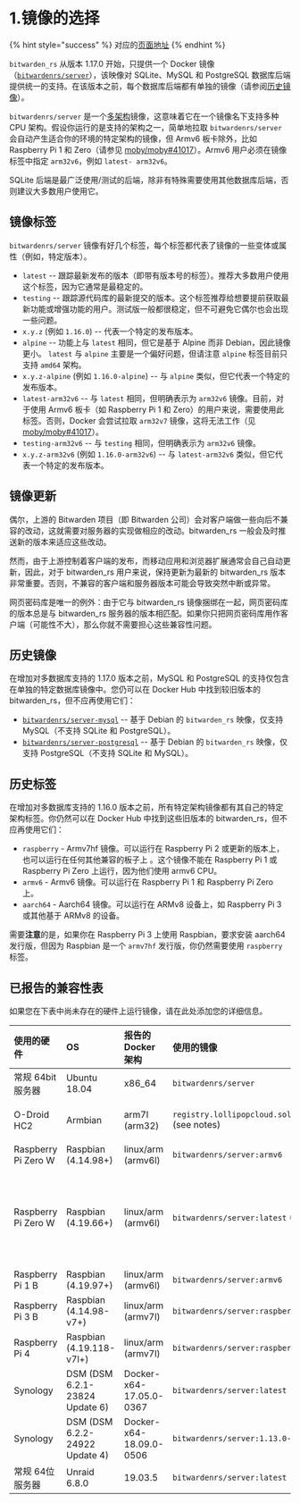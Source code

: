 # 1.镜像的选择

{% hint style="success" %}
对应的[页面地址](https://github.com/dani-garcia/bitwarden_rs/wiki/Which-container-image-to-use)
{% endhint %}

`bitwarden_rs` 从版本 1.17.0 开始，只提供一个 Docker 镜像（[`bitwardenrs/server`](https://hub.docker.com/r/bitwardenrs/server)），该映像对 SQLite、MySQL 和 PostgreSQL 数据库后端提供统一的支持。在该版本之前，每个数据库后端都有单独的镜像（请参阅[历史镜像](https://github.com/dani-garcia/bitwarden_rs/wiki/Which-container-image-to-use#historical-images)）。

`bitwardenrs/server` 是一个[多架构](https://www.docker.com/blog/multi-arch-all-the-things/)镜像，这意味着它在一个镜像名下支持多种 CPU 架构。假设你运行的是支持的架构之一，简单地拉取 `bitwardenrs/server` 会自动产生适合你的环境的特定架构的镜像，但 Armv6 板卡除外，比如 Raspberry Pi 1 和 Zero（请参见 [moby/moby\#41017](https://github.com/moby/moby/issues/41017)）。Armv6 用户必须在镜像标签中指定 `arm32v6`，例如 `latest- arm32v6`。

SQLite 后端是最广泛使用/测试的后端，除非有特殊需要使用其他数据库后端，否则建议大多数用户使用它。

## 镜像标签 <a id="image-tags"></a>

 `bitwardenrs/server` 镜像有好几个标签，每个标签都代表了镜像的一些变体或属性（例如，特定版本）。

* `latest` --  跟踪最新发布的版本（即带有版本号的标签）。推荐大多数用户使用这个标签，因为它通常是最稳定的。
* `testing` -- 跟踪源代码库的最新提交的版本。这个标签推荐给想要提前获取最新功能或增强功能的用户。测试版一般都很稳定，但不可避免它偶尔也会出现一些问题。
* `x.y.z` \(例如 `1.16.0`\) -- 代表一个特定的发布版本。
* `alpine` -- 功能上与 `latest` 相同，但它是基于 Alpine 而非 Debian，因此镜像更小。 `latest` 与 `alpine` 主要是一个偏好问题，但请注意 `alpine` 标签目前只支持 `amd64` 架构。
* `x.y.z-alpine` \(例如 `1.16.0-alpine`\) -- 与 `alpine` 类似，但它代表一个特定的发布版本。
* `latest-arm32v6` -- 与 `latest` 相同，但明确表示为 `arm32v6` 镜像。目前，对于使用 Armv6 板卡（如 Raspberry Pi 1 和 Zero）的用户来说，需要使用此标签。否则，Docker 会尝试拉取 `arm32v7` 镜像，这将无法工作（见 [moby/moby\#41017](https://github.com/moby/moby/issues/41017)）。
* `testing-arm32v6` -- 与 `testing` 相同，但明确表示为 `arm32v6` 镜像。
* `x.y.z-arm32v6` \(例如 `1.16.0-arm32v6`\) -- 与 `latest-arm32v6` 类似，但它代表一个特定的发布版本。

## 镜像更新 <a id="image-updates"></a>

偶尔，上游的 Bitwarden 项目（即 Bitwarden 公司）会对客户端做一些向后不兼容的改动，这就需要对服务器的实现做相应的改动。bitwarden\_rs 一般会及时推送新的版本来适应这些改动。

然而，由于上游控制着客户端的发布，而移动应用和浏览器扩展通常会自己自动更新，因此，对于 bitwarden\_rs 用户来说，保持更新为最新的 bitwarden\_rs 版本非常重要。否则，不兼容的客户端和服务器版本可能会导致突然中断或异常。

网页密码库是唯一的例外：由于它与 bitwarden\_rs 镜像捆绑在一起，网页密码库的版本总是与 bitwarden\_rs 服务器的版本相匹配。如果你只把网页密码库用作客户端（可能性不大），那么你就不需要担心这些兼容性问题。

## 历史镜像 <a id="image-updates"></a>

在增加对多数据库支持的 1.17.0 版本之前，MySQL 和 PostgreSQL 的支持仅包含在单独的特定数据库镜像中。您仍可以在 Docker Hub 中找到较旧版本的bitwarden\_rs，但不应再使用它们：

* [`bitwardenrs/server-mysql`](https://hub.docker.com/r/bitwardenrs/server-mysql) -- 基于 Debian 的 `bitwarden_rs` 映像，仅支持 MySQL（不支持 SQLite 和 PostgreSQL）。
* [`bitwardenrs/server-postgresql`](https://hub.docker.com/r/bitwardenrs/server-postgresql) -- 基于 Debian 的 `bitwarden_rs` 映像，仅支持 PostgreSQL（不支持 SQLite 和 MySQL）。

## 历史标签 <a id="historical-tags"></a>

在增加对多数据库支持的 1.16.0 版本之前，所有特定架构镜像都有其自己的特定架构标签。你仍然可以在 Docker Hub 中找到这些旧版本的 bitwarden\_rs，但不应再使用它们：

* `raspberry` - Armv7hf 镜像。可以运行在 Raspberry Pi 2 或更新的版本上，也可以运行在任何其他兼容的板子上 。这个镜像不能在 Raspberry Pi 1 或 Raspberry Pi Zero 上运行，因为他们使用 armv6 CPU。
* `armv6` - Armv6 镜像。可以运行在 Raspberry Pi 1 和 Raspberry Pi Zero 上。
* `aarch64` - Aarch64 镜像。可以运行在 ARMv8 设备上，如 Raspberry Pi 3 或其他基于 ARMv8 的设备。

需要**注意**的是，如果你在 Raspberry Pi 3 上使用 Raspbian，要求安装 aarch64 发行版，但因为 Raspbian 是一个 `armv7hf` 发行版，你仍然需要使用 `raspberry` 标签。

## 已报告的兼容性表 <a id="reported-compatibility-table"></a>

如果您在下表中尚未存在的硬件上运行镜像，请在此处添加您的详细信息。

| 使用的硬件 | OS | 报告的 Docker  架构 | 使用的镜像 | 状态 | 备注 |
| :--- | :--- | :--- | :--- | :--- | :--- |
| 常规 64bit 服务器 | Ubuntu 18.04 | x86\_64 | `bitwardenrs/server` | OK |  |
| O-Droid HC2 | Armbian | arm7l \(arm32\) | `registry.lollipopcloud.solutions/arm32v7/bitwarden` \(see notes\) | OK | 从上游资源建立的非官方镜像；`bitwardenrs/server:raspberry`  是官方的等效镜像 |
| Raspberry Pi Zero W | Raspbian \(4.14.98+\) | linux/arm \(armv6l\) | `bitwardenrs/server:armv6` | OK |  |
| Raspberry Pi Zero W | Raspbian \(4.19.66+\) | linux/arm \(armv6l\) | `bitwardenrs/server:latest` \(Multiarch\) | OK | 只有在使用 docker 实验性功能 "docker pull --platform=linux/arm/v6"时，才能使用。否则会选择错误的镜像\([https://github.com/dani-garcia/bitwarden\_rs/issues/1064](https://github.com/dani-garcia/bitwarden_rs/issues/1064)\) |
| Raspberry Pi 1 B | Raspbian \(4.19.97+\) | linux/arm \(armv6l\) | `bitwardenrs/server:armv6` | OK |  |
| Raspberry Pi 3 B | Raspbian \(4.14.98-v7+\) | linux/arm \(armv7l\) | `bitwardenrs/server:raspberry` | OK |  |
| Raspberry Pi 4 | Raspbian \(4.19.118-v7l+\) | linux/arm \(armv7l\) | `bitwardenrs/server:raspberry` | OK | 4go 版本, rev 1.1 |
| Synology | DSM \(DSM 6.2.1-23824 Update 6\) | Docker-x64-17.05.0-0367 | `bitwardenrs/server:latest` | OK |  |
| Synology | DSM \(DSM 6.2.2-24922 Update 4\) | Docker-x64-18.09.0-0506 | `bitwardenrs/server:1.13.0-alpine` | OK |  |
| 常规 64位 服务器 | Unraid 6.8.0 | 19.03.5 | `bitwardenrs/server:latest` | OK |  |

